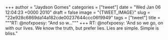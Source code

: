 
+++
author = "Jaydson Gomes"
categories = ["tweet"]
date = "Wed Jan 06 12:04:23 +0000 2010"
draft = false
image = "{TWEET_IMAGE}"
slug = "22e928c6869da14a182cde00237644ccc06f9949"
tags = ["tweet"]
title = """RT: @nofxpoesy: "And so w..."""
+++
RT: @nofxpoesy: 'And so we go, on with our lives. We know the truth, but prefer lies. Lies are simple. Simple is bliss."
